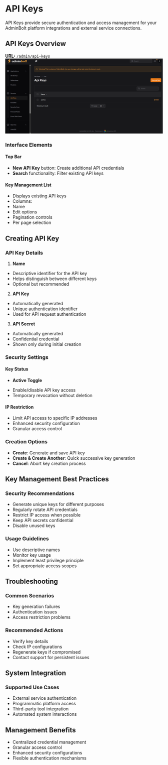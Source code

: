 # API Keys

API Keys provide secure authentication and access management for your AdminBolt platform integrations and external service connections.

## API Keys Overview

**URL:** `/admin/api-keys`
![API Keys Interface](/screenshots/admin-api-keys.png)

### Interface Elements

#### Top Bar
- **New API Key** button: Create additional API credentials
- **Search** functionality: Filter existing API keys

#### Key Management List
- Displays existing API keys
- Columns:
- Name
- Edit options
- Pagination controls
- Per page selection

## Creating API Key

### API Key Details
1. **Name**
* Descriptive identifier for the API key
* Helps distinguish between different keys
* Optional but recommended

2. **API Key**
* Automatically generated
* Unique authentication identifier
* Used for API request authentication

3. **API Secret**
* Automatically generated
* Confidential credential
* Shown only during initial creation

### Security Settings

#### Key Status
- **Active Toggle**
* Enable/disable API key access
* Temporary revocation without deletion

#### IP Restriction
- Limit API access to specific IP addresses
- Enhanced security configuration
- Granular access control

### Creation Options
- **Create**: Generate and save API key
- **Create & Create Another**: Quick successive key generation
- **Cancel**: Abort key creation process

## Key Management Best Practices

### Security Recommendations
- Generate unique keys for different purposes
- Regularly rotate API credentials
- Restrict IP access when possible
- Keep API secrets confidential
- Disable unused keys

### Usage Guidelines
- Use descriptive names
- Monitor key usage
- Implement least privilege principle
- Set appropriate access scopes

## Troubleshooting

### Common Scenarios
- Key generation failures
- Authentication issues
- Access restriction problems

### Recommended Actions
- Verify key details
- Check IP configurations
- Regenerate keys if compromised
- Contact support for persistent issues

## System Integration

### Supported Use Cases
- External service authentication
- Programmatic platform access
- Third-party tool integration
- Automated system interactions

## Management Benefits
- Centralized credential management
- Granular access control
- Enhanced security configurations
- Flexible authentication mechanisms